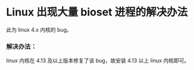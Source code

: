 # Linux 出现大量 bioset 进程的解决办法

此为 linux 4.x 内核的 bug。
### 解决办法：
linux 内核在 4.13 及以上版本修复了该 bug，故安装 4.13 以上 linux 内核即可。
